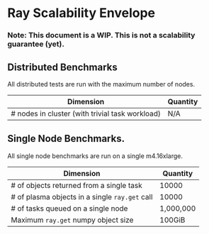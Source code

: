 # Ray Scalability Envelope

### Note: This document is a WIP. This is not a scalability guarantee (yet).

## Distributed Benchmarks

All distributed tests are run with the maximum number of nodes.

| Dimension | Quantity |
| --------- | -------- |
| # nodes in cluster (with trivial task workload) | N/A |


## Single Node Benchmarks.

All single node benchmarks are run on a single m4.16xlarge.

| Dimension | Quantity |
| --------- | -------- |
| # of objects returned from a single task | 10000 |
| # of plasma objects in a single `ray.get` call | 10000 |
| # of tasks queued on a single node | 1,000,000 |
| Maximum `ray.get` numpy object size | 100GiB |



    
